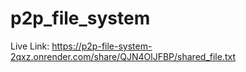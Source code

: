 # p2p_file_system
Live Link: https://p2p-file-system-2qxz.onrender.com/share/QJN4OlJFBP/shared_file.txt
